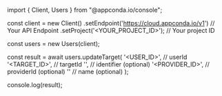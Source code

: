 import { Client, Users } from "@appconda.io/console";

const client = new Client()
    .setEndpoint('https://cloud.appconda.io/v1') // Your API Endpoint
    .setProject('<YOUR_PROJECT_ID>'); // Your project ID

const users = new Users(client);

const result = await users.updateTarget(
    '<USER_ID>', // userId
    '<TARGET_ID>', // targetId
    '<IDENTIFIER>', // identifier (optional)
    '<PROVIDER_ID>', // providerId (optional)
    '<NAME>' // name (optional)
);

console.log(result);
